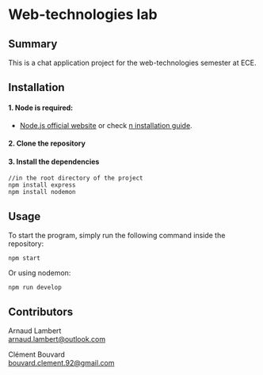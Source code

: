 # Web-technologies lab

## Summary
This is a chat application project for the web-technologies semester at ECE.

## Installation
#### 1. Node is required:
- [Node.js official website](https://nodejs.org/en/) or check [n installation guide](https://github.com/tj/n#installing-nodejs-versions).
#### 2. Clone the repository
#### 3. Install the dependencies 
```
//in the root directory of the project 
npm install express
npm install nodemon
```

## Usage
To start the program, simply run the following command inside the repository: 
```
npm start
```
Or using nodemon:
```
npm run develop
```

## Contributors

Arnaud Lambert   
arnaud.lambert@outlook.com   

Clément Bouvard   
bouvard.clement.92@gmail.com   
